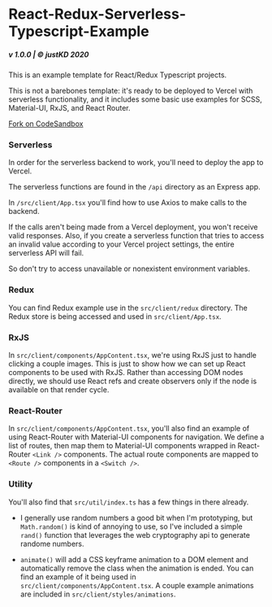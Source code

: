 # React-Redux-Serverless-Typescript-Example

##### v 1.0.0 | © justKD 2020

This is an example template for React/Redux Typescript projects.

This is not a barebones template: it's ready to be deployed to Vercel with serverless functionality, and it includes some basic use examples for SCSS, Material-UI, RxJS, and React Router.

[Fork on CodeSandbox](https://codesandbox.io/s/react-redux-serverless-typescript-examples-template-gvjlj)

### Serverless

In order for the serverless backend to work, you'll need to deploy the app to Vercel.

The serverless functions are found in the `/api` directory as an Express app.

In `/src/client/App.tsx` you'll find how to use Axios to make calls to the backend.

If the calls aren't being made from a Vercel deployment, you won't receive valid responses. Also, if you create a serverless function that tries to access an invalid value according to your Vercel project settings, the entire serverless API will fail.

So don't try to access unavailable or nonexistent environment variables.

### Redux

You can find Redux example use in the `src/client/redux` directory. The Redux store is being accessed and used in `src/client/App.tsx`.

### RxJS

In `src/client/components/AppContent.tsx`, we're using RxJS just to handle clicking a couple images. This is just to show how we can set up React components to be used with RxJS. Rather than accessing DOM nodes directly, we should use React refs and create observers only if the node is available on that render cycle.

### React-Router

In `src/client/components/AppContent.tsx`, you'll also find an example of using React-Router with Material-UI components for navigation. We define a list of routes, then map them to Material-UI components wrapped in React-Router `<Link />` components. The actual route components are mapped to `<Route />` components in a `<Switch />`.

### Utility

You'll also find that `src/util/index.ts` has a few things in there already.

- I generally use random numbers a good bit when I'm prototyping, but `Math.random()` is kind of annoying to use, so I've included a simple `rand()` function that leverages the web cryptography api to generate randome numbers.

- `animate()` will add a CSS keyframe animation to a DOM element and automatically remove the class when the animation is ended. You can find an example of it being used in `src/client/components/AppContent.tsx`. A couple example animations are included in `src/client/styles/animations`.
